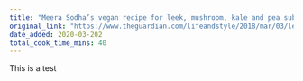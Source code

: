 ```yaml
---
title: "Meera Sodha’s vegan recipe for leek, mushroom, kale and pea subji"
original_link: "https://www.theguardian.com/lifeandstyle/2018/mar/03/leek-mushroom-kale-pea-stir-fry-the-new-vegan-meera-sodha"
date_added: 2020-03-202
total_cook_time_mins: 40
---
```


This is a test

